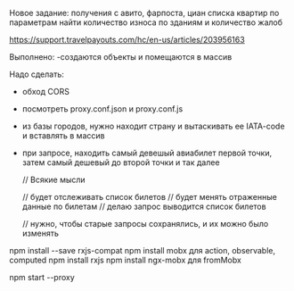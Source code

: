 Новое задание: получения с авито, фарпоста, циан списка квартир по параметрам
найти количество износа по зданиям и количество жалоб 


https://support.travelpayouts.com/hc/en-us/articles/203956163


Выполнено:
-создаются объекты и помещаются в массив

Надо сделать:
- обход CORS
- посмотреть proxy.conf.json и proxy.conf.js
- из базы городов, нужно находит страну и вытаскивать ее IATA-code и вставлять в массив
- при запросе, находить самый девешый авиабилет первой точки, затем самый дешевый до второй точки и так далее


  // Всякие мысли

  // будет отслеживать список билетов
  // будет менять отраженные данные по билетам
  // делаю запрос выводится список билетов
  
  // нужно, чтобы старые запросы сохранялись, и их можно было изменять

npm install --save rxjs-compat
npm install mobx для action, observable, computed
npm install rxjs
npm install ngx-mobx для fromMobx

npm start --proxy
